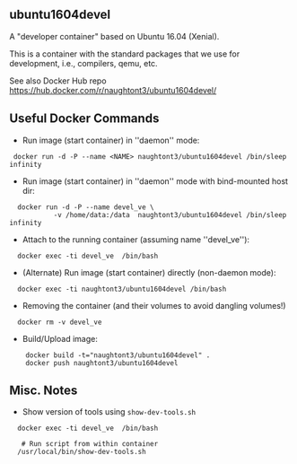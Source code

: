 ubuntu1604devel
---------------

A "developer container" based on Ubuntu 16.04 (Xenial).

This is a container with the standard packages that we use for development,
i.e., compilers, qemu, etc.

See also Docker Hub repo
https://hub.docker.com/r/naughtont3/ubuntu1604devel/


Useful Docker Commands
----------------------
- Run image (start container) in ''daemon'' mode:
```
 docker run -d -P --name <NAME> naughtont3/ubuntu1604devel /bin/sleep infinity
```

- Run image (start container) in ''daemon'' mode with bind-mounted host dir:
```
  docker run -d -P --name devel_ve \
           -v /home/data:/data  naughtont3/ubuntu1604devel /bin/sleep infinity
```

- Attach to the running container (assuming name ''devel_ve''):
```
  docker exec -ti devel_ve  /bin/bash
```

- (Alternate) Run image (start container) directly (non-daemon mode):
```
  docker exec -ti naughtont3/ubuntu1604devel /bin/bash
```

- Removing the container (and their volumes to avoid dangling volumes!)
```
  docker rm -v devel_ve
```

- Build/Upload image:
```
    docker build -t="naughtont3/ubuntu1604devel" .
    docker push naughtont3/ubuntu1604devel 
```

Misc. Notes
-----------
- Show version of tools using ```show-dev-tools.sh```
```
  docker exec -ti devel_ve  /bin/bash

   # Run script from within container
  /usr/local/bin/show-dev-tools.sh
```

